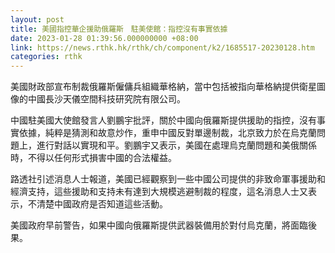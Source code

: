 ```yaml
---
layout: post
title: 美國指控華企援助俄羅斯　駐美使館：指控沒有事實依據
date: 2023-01-28 01:39:56.000000000 +08:00
link: https://news.rthk.hk/rthk/ch/component/k2/1685517-20230128.htm
categories: rthk
---
```


美國財政部宣布制裁俄羅斯僱傭兵組織華格納，當中包括被指向華格納提供衛星圖像的中國長沙天儀空間科技研究院有限公司。

中國駐美國大使館發言人劉鵬宇批評，關於中國向俄羅斯提供援助的指控，沒有事實依據，純粹是猜測和故意炒作，重申中國反對單邊制裁，北京致力於在烏克蘭問題上，進行對話以實現和平。劉鵬宇又表示，美國在處理烏克蘭問題和美俄關係時，不得以任何形式損害中國的合法權益。

路透社引述消息人士報道，美國已經觀察到一些中國公司提供的非致命軍事援助和經濟支持，這些援助和支持未有達到大規模逃避制裁的程度，這名消息人士又表示，不清楚中國政府是否知道這些活動。

美國政府早前警告，如果中國向俄羅斯提供武器裝備用於對付烏克蘭，將面臨後果。

